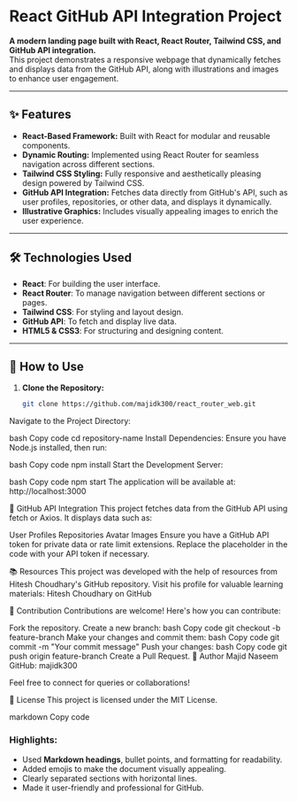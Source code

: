 # React GitHub API Integration Project

**A modern landing page built with React, React Router, Tailwind CSS, and GitHub API integration.**  
This project demonstrates a responsive webpage that dynamically fetches and displays data from the GitHub API, along with illustrations and images to enhance user engagement.

---

## ✨ Features

- **React-Based Framework:** Built with React for modular and reusable components.
- **Dynamic Routing:** Implemented using React Router for seamless navigation across different sections.
- **Tailwind CSS Styling:** Fully responsive and aesthetically pleasing design powered by Tailwind CSS.
- **GitHub API Integration:** Fetches data directly from GitHub's API, such as user profiles, repositories, or other data, and displays it dynamically.
- **Illustrative Graphics:** Includes visually appealing images to enrich the user experience.

---

## 🛠️ Technologies Used

- **React**: For building the user interface.
- **React Router**: To manage navigation between different sections or pages.
- **Tailwind CSS**: For styling and layout design.
- **GitHub API**: To fetch and display live data.
- **HTML5 & CSS3**: For structuring and designing content.

---

## 🚀 How to Use

1. **Clone the Repository:**
   ```bash
   git clone https://github.com/majidk300/react_router_web.git
Navigate to the Project Directory:

bash
Copy code
cd repository-name
Install Dependencies:
Ensure you have Node.js installed, then run:

bash
Copy code
npm install
Start the Development Server:

bash
Copy code
npm start
The application will be available at:
http://localhost:3000

🔗 GitHub API Integration
This project fetches data from the GitHub API using fetch or Axios. It displays data such as:

User Profiles
Repositories
Avatar Images
Ensure you have a GitHub API token for private data or rate limit extensions. Replace the placeholder in the code with your API token if necessary.

📚 Resources
This project was developed with the help of resources from Hitesh Choudhary's GitHub repository.
Visit his profile for valuable learning materials:
Hitesh Choudhary on GitHub

🤝 Contribution
Contributions are welcome! Here's how you can contribute:

Fork the repository.
Create a new branch:
bash
Copy code
git checkout -b feature-branch
Make your changes and commit them:
bash
Copy code
git commit -m "Your commit message"
Push your changes:
bash
Copy code
git push origin feature-branch
Create a Pull Request.
👤 Author
Majid Naseem
GitHub: majidk300

Feel free to connect for queries or collaborations!

📜 License
This project is licensed under the MIT License.

markdown
Copy code

### Highlights:
- Used **Markdown headings**, bullet points, and formatting for readability.
- Added emojis to make the document visually appealing.
- Clearly separated sections with horizontal lines.
- Made it user-friendly and professional for GitHub.




